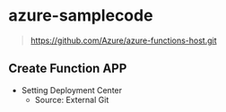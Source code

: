 # azure-samplecode
> https://github.com/Azure/azure-functions-host.git

## Create Function APP
* Setting Deployment Center
  * Source: External Git
